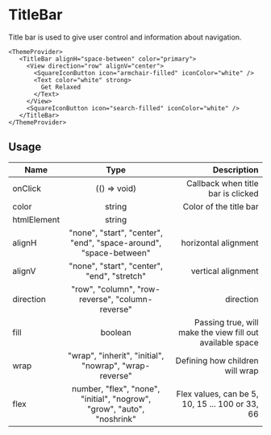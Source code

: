 <!-- 
This is an auto-generated markdown. 
You can change it in "src/TitleBar/TitleBar.tsx" and run build:docs to update this file.
-->
# TitleBar
Title bar is used to give user control and information about navigation.

```example
<ThemeProvider>
   <TitleBar alignH="space-between" color="primary">
     <View direction="row" alignV="center">
       <SquareIconButton icon="armchair-filled" iconColor="white" />
       <Text color="white" strong>
         Get Relaxed
       </Text>
     </View>
     <SquareIconButton icon="search-filled" iconColor="white" />
   </TitleBar>
</ThemeProvider>
```
## Usage
| Name        | Type           | Description  |
| ----------- |:--------------:| ------------:|
|onClick|(() => void)|Callback when title bar is clicked
|color|string|Color of the title bar
|htmlElement|string|
|alignH|"none", "start", "center", "end", "space-around", "space-between"|horizontal alignment
|alignV|"none", "start", "center", "end", "stretch"|vertical alignment
|direction|"row", "column", "row-reverse", "column-reverse"|direction
|fill|boolean|Passing true, will make the view fill out available space
|wrap|"wrap", "inherit", "initial", "nowrap", "wrap-reverse"|Defining how children will wrap
|flex|number, "flex", "none", "initial", "nogrow", "grow", "auto", "noshrink"|Flex values, can be 5, 10, 15 ... 100 or 33, 66
